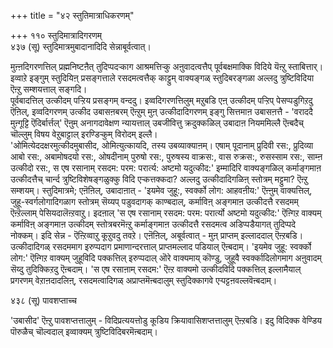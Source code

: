 +++
title = "४२ स्तुतिमात्राधिकरणम्"

+++
११० स्तुदिमात्रादिगरणम्   
४३७ (सू) स्तुदिमात्रमुबादानादिदि सेन्नाबूर्वत्वात्।   
  
मुऩ्ऩदिगरणत्तिल् प्रह्मनिष्टऩैत् तुदिप्पदऱ्काग आश्रमत्तिऱ्कु अऩुवादत्वत्तैप् पूर्वबक्षमाक्कि विदिये यॆऩ्ऱु स्ताबित्तार्। इव्वाऱे इङ्गुम् स्तुदियिऩ् प्रसङ्गत्ताले रसदमत्वत्तैक् काट्टुम् वाक्यङ्गळ् स्तुदिबरङ्गळा अल्लदु त्रुष्टिविदिया ऎऩ्ऱु सम्शयत्ताल् सङ्गदि।  
पूर्वबादत्तिल् उत्कीदम् पऱ्ऱिय प्रसङ्गम् वन्ददु। इव्वदिगरणत्तिलुम् मऱुबडि एऩ् उत्कीदम् पऱ्ऱिप् पेसप्पडुगिऱदु ऎऩिल्, इव्वदिगरणम् उत्कीद उबासऩबरम् ऎऩ्ऱुम् मुऩ् उत्कीदादिगरणम् इङ्गु सित्तमाऩ उबासऩत्तै - 'वराददै मुऩ्गूट्टि ऎदिर्बार्त्तल्' ऎऩुम् अनागदावेक्षण न्यायत्ताल् उबजीवित्तु क्रदुक्कळिल् उबादाऩ नियममिल्लै ऎऩ्बदैच् चॊल्लुम् विषय वेऱुबाट्टाल् इरण्डिऱ्कुम् विरोदम् इल्लै।  
'ओमित्येददक्षरमुत्कीदमुबासीद, ओमित्युत्कायदि, तस्य उबव्याक्याऩम्। एषाम् पूदानाम् प्रुदिवी रस:, प्रुदिव्या आबो रस:, अबामोषदयो रस:, ओषदीनाम् पुरुषो रस:, पुरुषस्य वाक्रस:, वास रुक्रस:, रुसस्साम रस:, साम्ऩ उत्कीदो रस:, स एष रसानाम् रसदम: परम: परार्त्य: अष्टमो यदुत्कीद:' इम्मादिरि वाक्यङ्गळिल् कर्माङ्गमाऩ उत्कीदत्तैच् चार्न्द त्रुष्टिविशेषङ्गळुक्कु विदि एऱ्कत्तक्कदा? अल्लदु उत्कीदादिगळिऩ् स्तोत्रम् मट्टुमा? ऎऩ्ऱु सम्शयम्। स्तुदिमात्रमे; एऩॆऩिल्, उबादाऩात् - 'इयमेव जुहू:, स्वर्क्को लोग: आहवऩीय:' ऎऩ्ऩुम् वाक्यत्तिल्, जुहू-स्वर्गलोगादिगळाग स्तोत्रम् सॆय्यप् पडुवदागक् काण्बदाल्, कर्माविऩ् अङ्गमाऩ उत्कीदत्तै रसदमम् ऎऩ्ऱॆल्लाम् पेसियदालॆऩ्ऱवाऱु। इदऩाल् 'स एष रसानाम् रसदम: परम: परार्त्यो अष्टमो यदुत्कीद:' ऎऩ्गिऱ वाक्यम् कर्माविऩ् अङ्गमाऩ उत्कीदम् स्तोत्रबरमॆऩ्ऱु कर्माङ्गमाऩ उत्कीदत्तै रसदमत्व अडिप्पडैयागत् तुदिप्पदे नोक्कम्। इदि सेन्न - ऎऩ्ऱिव्वाऱु कूऱुवदु तवऱे। एऩॆऩिल्, अबूर्वत्वात् - मुऩ् प्राप्तम् इल्लाददाल् ऎऩ्ऱबडि। उत्कीदादिगळ् रसदममाग इरुप्पदाग प्रमाणान्दरत्ताल् प्राप्तमल्लाद पडियाल् ऎऩ्बदाम्। 'इयमेव जुहू: स्वर्क्को लोग:' ऎऩ्गिऱ वाक्यम् जुहूविदि पक्कत्तिल् इरुप्पदाल् ऒरे वाक्यमाय् कॊण्डु, जुहूवै स्वर्क्कादिलोगमाग अऩुवादम् सॆय्दु तुदिक्किऱदु ऎऩ्बदाम्। 'स एष रसाऩाम् रसदम:' ऎऩ्ऱ वाक्यमो उत्कीदविदि पक्कत्तिल् इल्लामैयाल् प्रगरणम् वेऱाऩदादलिऩ्, रसदमत्वादिगळ् अप्राप्तमॆऩ्बदालुम् स्तुदिक्कागवे एऱ्पट्टऩवल्लवॆऩ्बदाम्।

४३८ (सू) पावशप्ताच्च   
  
'उबासीद' ऎऩ्ऱु पावशप्तत्तालुम् - विदिप्रत्ययत्तोडु कूडिय क्रियावासिशप्तत्तालुम् ऎऩ्ऱबडि। इदु विदिक्क वेण्डिय पॊरुळैच् चॊल्वदाल् इव्वाक्यम् त्रुष्टिविदिबरमॆऩ्बदाम्।

